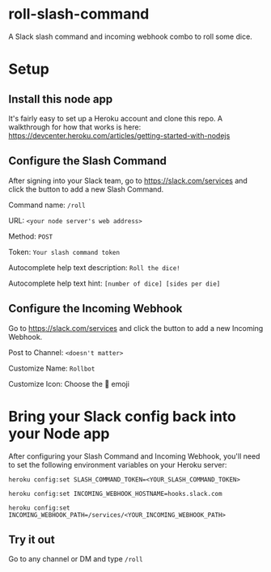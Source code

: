 # roll-slash-command
A Slack slash command and incoming webhook combo to roll some dice.

# Setup

## Install this node app

It's fairly easy to set up a Heroku account and clone this repo. A walkthrough for how that works is here: https://devcenter.heroku.com/articles/getting-started-with-nodejs

## Configure the Slash Command

After signing into your Slack team, go to https://slack.com/services and click the button to add a new Slash Command.

Command name: `/roll`

URL: `<your node server's web address>`

Method: `POST`

Token: `Your slash command token`

Autocomplete help text description: `Roll the dice!`

Autocomplete help text hint: `[number of dice] [sides per die]`

## Configure the Incoming Webhook

Go to https://slack.com/services and click the button to add a new Incoming Webhook.

Post to Channel: `<doesn't matter>`

Customize Name: `Rollbot`

Customize Icon: Choose the :game_die: emoji

# Bring your Slack config back into your Node app

After configuring your Slash Command and Incoming Webhook, you'll need to set the following environment variables on your Heroku server:

`heroku config:set SLASH_COMMAND_TOKEN=<YOUR_SLASH_COMMAND_TOKEN>`

`heroku config:set INCOMING_WEBHOOK_HOSTNAME=hooks.slack.com`

`heroku config:set INCOMING_WEBHOOK_PATH=/services/<YOUR_INCOMING_WEBHOOK_PATH>`

## Try it out

Go to any channel or DM and type `/roll`